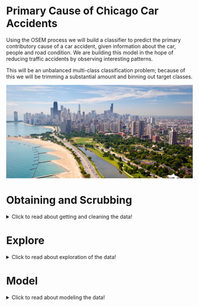 
# Primary Cause of Chicago Car Accidents

Using the OSEM process we will build a classifier to predict the primary contributory cause of a car accident, given information about the car, people and road condition. We are building this model in the hope of reducing traffic accidents by observing interesting patterns. 

This will be an unbalanced multi-class classification problem; because of this we will be trimming a substantial amount and binning out target classes.

<img src="./Images/chicago.jpg">

# Obtaining and Scrubbing
<details>
  <summary>Click to read about getting and cleaning the data! </summary>
  
  ## Obtaining
  * We have gathered the data from https://data.cityofchicago.org/Transportation/Traffic-Crashes-Vehicles/68nd-jvt3
     
     
  ## Scrubbing
  * We have used several different methods to clean the data:
      1. Missing data:
          * There was plenty of missing data in this dataset; some variables/columns more than others.
          * Columns that were deemed essential, to building a good model, had missing value were carefully investigated and replaced with corresponding values; (if need be dropped)
      2. Place holders:
          * Some variable/columns had plenty of values that did not make logical sense (could've been used as a placeholder or human mistake)
          * Place holders were replaced, if available and need for a model, else they were dropped.
      3. Unique variable:
          * There were very important columns that were needed for the model building; though a portion of their variables was "UNKNOWN" or "NOT APPLICABLE"
          * After carefully investigating; we divided the data of unknowns (to use for our successful model late) and dropped/replaced not applicable values
      4. Datatypes:
          * Before going forward with the data, the different types of variables datatypes is explored and appropriately reassigned to the correct datatype for modeling
</details>

# Explore
<details>
  <summary>Click to read about exploration of the data! </summary>
  
  ## Exploring
  * While exploring the data, there are some noticeable variables that impact the primary cause of accidents more than others.
  * To get a better understanding of the best features in the dataset, performing a SelectKBest appropriately shows the best correlations between the features and target (a primary cause of the accident)
  
  <img style="float: left;" src="./Images/selectkbestpng.png" >
  
  
  
  <p>
    
  *  According to the SelectKBest the best features for our model would be:
      * Weather Condition
      * Road Way Surface Condition
      * Crash Type
   
   </p>
  
     
        
        
</details>

# Model
<details>
  <summary>Click to read about modeling the data! </summary>
  
  ## Modeling
  * To model our data effectively; we must first use SMOTE
      * We use SMOTE to deal with the imbalance of target/classes; meaning that the amount of times each target is shown is unbalanced
  * Once we SMOTE our data, we will fit our clean data unto different models and review each of their confusion matrices and classification report
  * Before beginning modeling we must **bin** our target variables into manageable amounts for the model to understand, therefore we have binned out target classes into:
      * Sober 
      * Influenced (alcohol/drugs/etc)
      * Environment
  * With this completed we will now use the best model and hyper tuned the parameters to try to produce better results for our test set
  * Once that is complete, the model is trained, tunned and able to produce the best results out of our other variables
  
  

# Interpert
<details>
  <summary>Click to read about interperting our results! </summary>
  
  ## Interpreting the results
  * The way to interpret the results, is by reviewing the confusion matrices and classification report of both the training and testing data. 
  * The confusion matrices tells us the amount the model was able to predict correctly (sober, influenced, environment) and the amount of the model predicted incorrectly resulting in false positive/false negative results
  
    <img  src="./Images/random_forest_train_confusion_matric.png" > 
    <img  src="./Images/Random Forest Test confusion matrix.png" > 
    
    
    
    * As you can see there the diagonal boxes (from left to right) show the true positive predictions (meaning that the model predicted them and it was correct)
    * The other boxes predict the different false positive/false negative depending in accordance to the values you look at
  

# Future Work
<details>
  <summary>Click to future work for analysis! </summary>
  
  ## Future work for Chicago Car Crashes
  
  * Obtain more clean data (especially of smaller value class) in order for the models to train better and become more accurate
  * Create an additional model for each corresponding binned class to use to be able to predict the true original target/class

# Final Project Submission

* Student name: Alisa Radjabova
* Student pace: full time
* Scheduled project review date/time: 
* Instructor name: Rafael
* Blog post URL: https://aradjabova.github.io/multi-class_classification_-_power_of_bins
* Presentation: Case study.pdf
* Notebooks: https://colab.research.google.com/drive/16MELNTjcsR9bTu4jv_80CuMwJZNHfkFU

